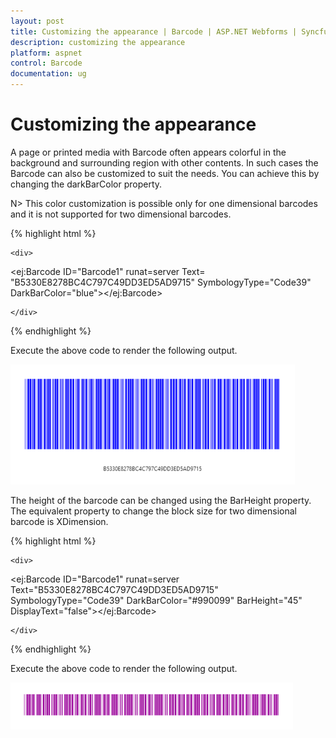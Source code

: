 ```yaml
---
layout: post
title: Customizing the appearance | Barcode | ASP.NET Webforms | Syncfusion
description: customizing the appearance
platform: aspnet
control: Barcode
documentation: ug
---
```


# Customizing the appearance

A page or printed media with Barcode often appears colorful in the background and surrounding region with other contents. In such cases the Barcode can also be customized to suit the needs. You can achieve this by changing the darkBarColor property.



N> This color customization is possible only for one dimensional barcodes and it is not supported for two dimensional barcodes.



{% highlight html %}

<div>

    <div>

<ej:Barcode ID="Barcode1"  runat=server Text= "B5330E8278BC4C797C49DD3ED5AD9715" SymbologyType="Code39" DarkBarColor="blue"></ej:Barcode>

    </div>

</div>
</code>
</pre>


{% endhighlight %}



Execute the above code to render the following output.



![](Customizing-the-appearance_images/Customizing-the-appearance_img2.png) 

The height of the barcode can be changed using the BarHeight property. The equivalent property to change the block size for two dimensional barcode is XDimension.



{% highlight html %}

<div>

    <div>

<ej:Barcode ID="Barcode1"  runat=server Text="B5330E8278BC4C797C49DD3ED5AD9715" SymbologyType="Code39" DarkBarColor="#990099" BarHeight="45" DisplayText="false"></ej:Barcode>

    </div>

</div>


{% endhighlight %}



Execute the above code to render the following output.


![](Customizing-the-appearance_images/Customizing-the-appearance_img3.png) 


